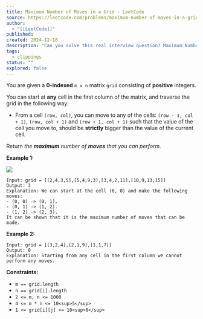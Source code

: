 ```yaml
---
title: Maximum Number of Moves in a Grid - LeetCode
source: https://leetcode.com/problems/maximum-number-of-moves-in-a-grid/description/
author:
  - "[[LeetCode]]"
published:
created: 2024-12-18
description: "Can you solve this real interview question? Maximum Number of Moves in a Grid - You are given a 0-indexed m x n matrix grid consisting of positive integers.You can start at any cell in the first column of the matrix, and traverse the grid in the following way: * From a cell (row, col), you can move to any of the cells: (row - 1, col + 1), (row, col + 1) and (row + 1, col + 1) such that the value of the cell you move to, should be strictly bigger than the value of the current cell.Return the maximum number of moves that you can perform."
tags:
  - clippings
status: ""
explored: false
---
```

You are given a **0-indexed** `m x n` matrix `grid` consisting of **positive** integers.

You can start at **any** cell in the first column of the matrix, and traverse the grid in the following way:

- From a cell `(row, col)`, you can move to any of the cells: `(row - 1, col + 1)`, `(row, col + 1)` and `(row + 1, col + 1)` such that the value of the cell you move to, should be **strictly** bigger than the value of the current cell.

Return *the **maximum** number of **moves** that you can perform.*

**Example 1:**

![](https://assets.leetcode.com/uploads/2023/04/11/yetgriddrawio-10.png)

```
Input: grid = [[2,4,3,5],[5,4,9,3],[3,4,2,11],[10,9,13,15]]
Output: 3
Explanation: We can start at the cell (0, 0) and make the following moves:
- (0, 0) -> (0, 1).
- (0, 1) -> (1, 2).
- (1, 2) -> (2, 3).
It can be shown that it is the maximum number of moves that can be made.
```

**Example 2:**

```
Input: grid = [[3,2,4],[2,1,9],[1,1,7]]
Output: 0
Explanation: Starting from any cell in the first column we cannot perform any moves.
```

**Constraints:**

- `m == grid.length`
- `n == grid[i].length`
- `2 <= m, n <= 1000`
- `4 <= m * n <= 10<sup>5</sup>`
- `1 <= grid[i][j] <= 10<sup>6</sup>`